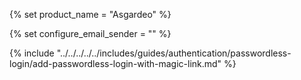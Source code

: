 {% set product_name = "Asgardeo" %}

{% set configure_email_sender = "" %}

{% include "../../../../../includes/guides/authentication/passwordless-login/add-passwordless-login-with-magic-link.md" %}